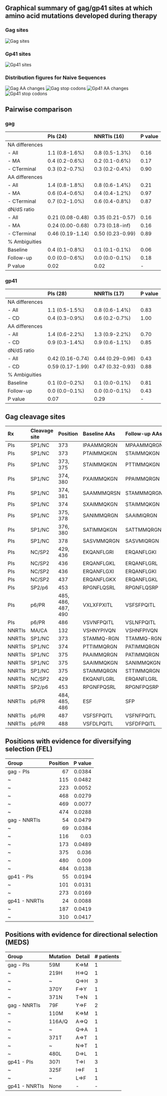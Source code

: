 ## Graphical summary of gag/gp41 sites at which amino acid mutations developed during therapy

### Gag sites

![Gag sites](https://github.com/hivdb/gag-gp41/raw/master/report/gag-mutations.png)

### Gp41 sites

![Gp41 sites](https://github.com/hivdb/gag-gp41/raw/master/report/gp41-mutations.png)

### Distribution figures for Naive Sequences

![Gag AA changes](https://github.com/hivdb/gag-gp41/raw/master/report/gag-naive-aachanges-dist.png)
![Gag stop codons](https://github.com/hivdb/gag-gp41/raw/master/report/gag-naive-stopcodons-dist.png)
![Gp41 AA changes](https://github.com/hivdb/gag-gp41/raw/master/report/gp41-naive-aachanges-dist.png)
![Gp41 stop codons](https://github.com/hivdb/gag-gp41/raw/master/report/gp41-naive-stopcodons-dist.png)

## Pairwise comparison

### gag

|                | PIs (24)         | NNRTIs (16)      | P value   |
|:---------------|:-----------------|:-----------------|:----------|
| NA differences |                  |                  |           |
| - All          | 1.1 (0.8-1.6%)   | 0.8 (0.5-1.3%)   | 0.16      |
| - MA           | 0.4 (0.2-0.6%)   | 0.2 (0.1-0.6%)   | 0.17      |
| - CTerminal    | 0.3 (0.2-0.7%)   | 0.3 (0.2-0.4%)   | 0.90      |
| AA differences |                  |                  |           |
| - All          | 1.4 (0.8-1.8%)   | 0.8 (0.6-1.4%)   | 0.21      |
| - MA           | 0.6 (0.4-0.6%)   | 0.4 (0.4-1.2%)   | 0.97      |
| - CTerminal    | 0.7 (0.2-1.0%)   | 0.6 (0.4-0.8%)   | 0.87      |
| dN/dS ratio    |                  |                  |           |
| - All          | 0.21 (0.08-0.48) | 0.35 (0.21-0.57) | 0.16      |
| - MA           | 0.24 (0.00-0.68) | 0.73 (0.18-inf)  | 0.16      |
| - CTerminal    | 0.46 (0.19-1.14) | 0.50 (0.23-0.99) | 0.89      |
| % Ambiguities  |                  |                  |           |
| Baseline       | 0.4 (0.1-0.8%)   | 0.1 (0.1-0.1%)   | 0.06      |
| Follow-up      | 0.0 (0.0-0.6%)   | 0.0 (0.0-0.1%)   | 0.18      |
| P value        | 0.02             | 0.02             | -         |

### gp41

|                | PIs (28)         | NNRTIs (17)      | P value   |
|:---------------|:-----------------|:-----------------|:----------|
| NA differences |                  |                  |           |
| - All          | 1.1 (0.5-1.5%)   | 0.8 (0.6-1.4%)   | 0.83      |
| - CD           | 0.4 (0.3-0.9%)   | 0.6 (0.2-0.7%)   | 1.00      |
| AA differences |                  |                  |           |
| - All          | 1.4 (0.6-2.2%)   | 1.3 (0.9-2.2%)   | 0.70      |
| - CD           | 0.9 (0.3-1.4%)   | 0.9 (0.6-1.1%)   | 0.85      |
| dN/dS ratio    |                  |                  |           |
| - All          | 0.42 (0.16-0.74) | 0.44 (0.29-0.96) | 0.43      |
| - CD           | 0.59 (0.17-1.99) | 0.47 (0.32-0.93) | 0.88      |
| % Ambiguities  |                  |                  |           |
| Baseline       | 0.1 (0.0-0.2%)   | 0.1 (0.0-0.1%)   | 0.81      |
| Follow-up      | 0.0 (0.0-0.1%)   | 0.0 (0.0-0.1%)   | 0.43      |
| P value        | 0.07             | 0.29             | -         |


## Gag cleavage sites

| Rx     | Cleavage site   | Position           | Baseline AAs   | Follow-up AAs   |   # patients |
|:-------|:----------------|:-------------------|:---------------|:----------------|-------------:|
| PIs    | SP1/NC          | 373                | IPAAMMQRGN     | MPAAMMQRGN      |            1 |
| PIs    | SP1/NC          | 373                | PTAIMMQKGN     | STAIMMQKGN      |            1 |
| PIs    | SP1/NC          | 373, 375           | STAIMMQKGN     | PTTIMMQKGN      |            1 |
| PIs    | SP1/NC          | 374, 380           | PXAIMMQKGN     | PPAIMMQRGN      |            1 |
| PIs    | SP1/NC          | 374, 381           | SAAMMMQRSN     | STAMMMQRGN      |            1 |
| PIs    | SP1/NC          | 374                | SXAIMMQKGN     | STAIMMQKGN      |            1 |
| PIs    | SP1/NC          | 375, 378           | SANIMMQRGN     | SAAIMIQRGN      |            1 |
| PIs    | SP1/NC          | 376, 380           | SATIMMQKGN     | SATTMMQRGN      |            1 |
| PIs    | SP1/NC          | 378                | SASVMMQRGN     | SASVMIQRGN      |            1 |
| PIs    | NC/SP2          | 429, 436           | EKQANFLGRI     | ERQANFLGKI      |            1 |
| PIs    | NC/SP2          | 436                | ERQANFLGKL     | ERQANFLGRL      |            1 |
| PIs    | NC/SP2          | 436                | ERQANFLGXI     | ERQANFLGKI      |            1 |
| PIs    | NC/SP2          | 437                | ERQANFLGKX     | ERQANFLGKL      |            1 |
| PIs    | SP2/p6          | 453                | RPGNFLQSRL     | RPGNFLQSRP      |            2 |
| PIs    | p6/PR           | 485, 486, 487, 490 | VXLXFPXITL     | VSFSFPQITL      |            1 |
| PIs    | p6/PR           | 486                | VSVNFPQITL     | VSLNFPQITL      |            1 |
| NNRTIs | MA/CA           | 132                | VSHNYPIVQN     | VSHNFPIVQN      |            1 |
| NNRTIs | SP1/NC          | 373                | STAMMQ-RGN     | TTAMMQ-RGN      |            1 |
| NNRTIs | SP1/NC          | 374                | PTTIMMQRGN     | PATIMMQRGN      |            1 |
| NNRTIs | SP1/NC          | 375                | PAAIMMQRGN     | PATIMMQRGN      |            1 |
| NNRTIs | SP1/NC          | 375                | SAAIMMQKGN     | SANIMMQKGN      |            1 |
| NNRTIs | SP1/NC          | 375                | STAIMMQRGN     | STTIMMQRGN      |            1 |
| NNRTIs | NC/SP2          | 429                | EKQANFLGRL     | ERQANFLGRL      |            1 |
| NNRTIs | SP2/p6          | 453                | RPGNFPQSRL     | RPGNFPQSRP      |            1 |
| NNRTIs | p6/PR           | 484, 485, 486      | ESF            | SFP             |            1 |
| NNRTIs | p6/PR           | 487                | VSFSFPQITL     | VSFNFPQITL      |            1 |
| NNRTIs | p6/PR           | 488                | VSFDLPQITL     | VSFDFPQITL      |            1 |

## Positions with evidence for diversifying selection (FEL)

| Group         |   Position |   P value |
|:--------------|-----------:|----------:|
| gag - PIs     |         67 |    0.0384 |
| ~             |        115 |    0.0482 |
| ~             |        223 |    0.0052 |
| ~             |        468 |    0.0279 |
| ~             |        469 |    0.0077 |
| ~             |        474 |    0.0288 |
| gag - NNRTIs  |         54 |    0.0479 |
| ~             |         69 |    0.0384 |
| ~             |        116 |    0.03   |
| ~             |        173 |    0.0489 |
| ~             |        375 |    0.036  |
| ~             |        480 |    0.009  |
| ~             |        484 |    0.0138 |
| gp41 - PIs    |         55 |    0.0194 |
| ~             |        101 |    0.0131 |
| ~             |        273 |    0.0169 |
| gp41 - NNRTIs |         24 |    0.0088 |
| ~             |        187 |    0.0419 |
| ~             |        310 |    0.0417 |


## Positions with evidence for directional selection (MEDS)

| Group         | Mutation   | Detail   | # patients   |
|:--------------|:-----------|:---------|:-------------|
| gag - PIs     | 59M        | K=&gt;M  | 1            |
| ~             | 219H       | H=&gt;Q  | 1            |
| ~             | ~          | Q=&gt;H  | 3            |
| ~             | 370Y       | F=&gt;Y  | 1            |
| ~             | 371N       | T=&gt;N  | 1            |
| gag - NNRTIs  | 79F        | Y=&gt;F  | 2            |
| ~             | 110M       | K=&gt;M  | 1            |
| ~             | 116A/Q     | A=&gt;Q  | 1            |
| ~             | ~          | Q=&gt;A  | 1            |
| ~             | 371T       | A=&gt;T  | 1            |
| ~             | ~          | N=&gt;T  | 1            |
| ~             | 480L       | D=&gt;L  | 1            |
| gp41 - PIs    | 307I       | T=&gt;I  | 3            |
| ~             | 325F       | I=&gt;F  | 1            |
| ~             | ~          | L=&gt;F  | 1            |
| gp41 - NNRTIs | None       | -        | -            |

